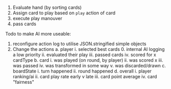 1. Evaluate hand (by sorting cards)
2. Assign card to play based on `play` action of card
3. execute play manouver
4. pass cards


Todo to make AI more useable:
1. reconfigure action log to utilise JSON.stringified simple objects
2. Change the actions
  a. player
    i.    selected best cards
      0.    internal AI logging a low priority
    ii.   evaluated their play
    iii.  passed cards
    iv.   scored for x cardType
  b. card
    i.    was played (on round, by player)
    ii.   was scored x
    iii.  was passed
    iv.   was transformed in some way
    v.    was discarded/drawn
  c. boardState
    i.    turn happened
    ii.   round happened
  d. overall
    i.    player ranking/ai
    ii.   card play rate early v late
    iii.  card point average
    iv.   card "fairness"
